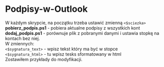 # Podpisy-w-Outlook

W każdym skrypcie, na początku trzeba ustawić zmienną `<$sciezka>`  
**pobierz_podpis.ps1** - pobiera aktualne podpisy z wszystkich kont  
**dodaj_podpis.ps1** - porównuje plik z pobranymi danymi i ustawia stopkę na kontach bez niej.  
W zmiennych:  
`<$sygnatura_text>` - wpisz tekst który ma być w stopce  
`<$sygnatura_html>` - tu wpisz tesks sformatowany w html  
Zostawiłem przykłady do modyfikacji.
